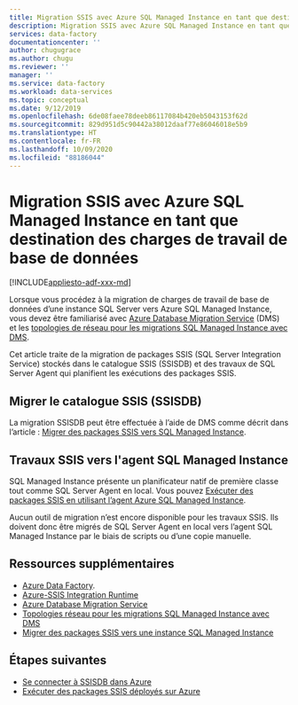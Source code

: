 ```yaml
---
title: Migration SSIS avec Azure SQL Managed Instance en tant que destination des charges de travail de base de données
description: Migration SSIS avec Azure SQL Managed Instance en tant que destination des charges de travail de base de données.
services: data-factory
documentationcenter: ''
author: chugugrace
ms.author: chugu
ms.reviewer: ''
manager: ''
ms.service: data-factory
ms.workload: data-services
ms.topic: conceptual
ms.date: 9/12/2019
ms.openlocfilehash: 6de08faee78deeb86117084b420eb5043153f62d
ms.sourcegitcommit: 829d951d5c90442a38012daaf77e86046018e5b9
ms.translationtype: HT
ms.contentlocale: fr-FR
ms.lasthandoff: 10/09/2020
ms.locfileid: "88186044"
---
```

# <a name="ssis-migration-with-azure-sql-managed-instance-as-the-database-workload-destination"></a>Migration SSIS avec Azure SQL Managed Instance en tant que destination des charges de travail de base de données

[!INCLUDE[appliesto-adf-xxx-md](includes/appliesto-adf-xxx-md.md)]

Lorsque vous procédez à la migration de charges de travail de base de données d’une instance SQL Server vers Azure SQL Managed Instance, vous devez être familiarisé avec [Azure Database Migration Service](https://docs.microsoft.com/azure/dms/dms-overview) (DMS) et les [topologies de réseau pour les migrations SQL Managed Instance avec DMS](https://docs.microsoft.com/azure/dms/resource-network-topologies).

Cet article traite de la migration de packages SSIS (SQL Server Integration Service) stockés dans le catalogue SSIS (SSISDB) et des travaux de SQL Server Agent qui planifient les exécutions des packages SSIS.

## <a name="migrate-ssis-catalog-ssisdb"></a>Migrer le catalogue SSIS (SSISDB)

La migration SSISDB peut être effectuée à l’aide de DMS comme décrit dans l’article : [Migrer des packages SSIS vers SQL Managed Instance](https://docs.microsoft.com/azure/dms/how-to-migrate-ssis-packages-managed-instance).

## <a name="ssis-jobs-to-sql-managed-instance-agent"></a>Travaux SSIS vers l'agent SQL Managed Instance

SQL Managed Instance présente un planificateur natif de première classe tout comme SQL Server Agent en local.  Vous pouvez [Exécuter des packages SSIS en utilisant l’agent Azure SQL Managed Instance](how-to-invoke-ssis-package-managed-instance-agent.md).

Aucun outil de migration n’est encore disponible pour les travaux SSIS. Ils doivent donc être migrés de SQL Server Agent en local vers l’agent SQL Managed Instance par le biais de scripts ou d’une copie manuelle.

## <a name="additional-resources"></a>Ressources supplémentaires

- [Azure Data Factory](https://docs.microsoft.com/azure/data-factory/introduction).
- [Azure-SSIS Integration Runtime](https://docs.microsoft.com/azure/data-factory/create-azure-ssis-integration-runtime)
- [Azure Database Migration Service](https://docs.microsoft.com/azure/dms/dms-overview)
- [Topologies réseau pour les migrations SQL Managed Instance avec DMS](https://docs.microsoft.com/azure/dms/resource-network-topologies)
- [Migrer des packages SSIS vers une instance SQL Managed Instance](https://docs.microsoft.com/azure/dms/how-to-migrate-ssis-packages-managed-instance)

## <a name="next-steps"></a>Étapes suivantes

- [Se connecter à SSISDB dans Azure](https://docs.microsoft.com/sql/integration-services/lift-shift/ssis-azure-connect-to-catalog-database)
- [Exécuter des packages SSIS déployés sur Azure](https://docs.microsoft.com/sql/integration-services/lift-shift/ssis-azure-run-packages)
